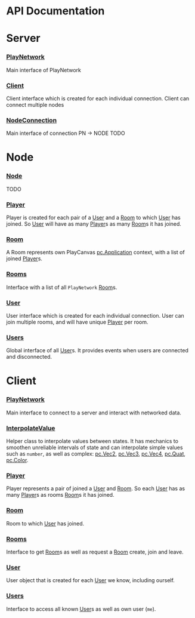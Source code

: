 # API Documentation

# Server


### <a href='./server/PlayNetwork.md'>PlayNetwork</a>  
Main interface of PlayNetwork

### <a href='./server/Client.md'>Client</a>  
Client interface which is created for each individual connection. Client can connect multiple nodes

### <a href='./server/NodeConnection.md'>NodeConnection</a>  
Main interface of connection PN -&gt; NODE TODO




# Node


### <a href='./node/Node.md'>Node</a>  
TODO

### <a href='./node/Player.md'>Player</a>  
Player is created for each pair of a [User](./node/User.md) and a [Room](./node/Room.md) to which [User](./node/User.md) has joined. So [User](./node/User.md) will have as many [Player](./node/Player.md)s as many [Room](./node/Room.md)s it has joined.

### <a href='./node/Room.md'>Room</a>  
A Room represents own PlayCanvas [pc.Application] context, with a list of joined [Player](./node/Player.md)s.

### <a href='./node/Rooms.md'>Rooms</a>  
Interface with a list of all `PlayNetwork` [Room](./node/Room.md)s.

### <a href='./node/User.md'>User</a>  
User interface which is created for each individual connection. User can join multiple rooms, and will have unique [Player](./node/Player.md) per room.

### <a href='./node/Users.md'>Users</a>  
Global interface of all [User](./node/User.md)s. It provides events when users are connected and disconnected.




# Client


### <a href='./client/PlayNetwork.md'>PlayNetwork</a>  
Main interface to connect to a server and interact with networked data.

### <a href='./client/InterpolateValue.md'>InterpolateValue</a>  
Helper class to interpolate values between states. It has mechanics to smoothen unreliable intervals of state and can interpolate simple values such as `number`, as well as complex: [pc.Vec2], [pc.Vec3], [pc.Vec4], [pc.Quat], [pc.Color].

### <a href='./client/Player.md'>Player</a>  
Player represents a pair of joined a [User](./client/User.md) and [Room](./client/Room.md). So each [User](./client/User.md) has as many [Player](./client/Player.md)s as rooms [Room](./client/Room.md)s it has joined.

### <a href='./client/Room.md'>Room</a>  
Room to which [User](./client/User.md) has joined.

### <a href='./client/Rooms.md'>Rooms</a>  
Interface to get [Room](./client/Room.md)s as well as request a [Room](./client/Room.md) create, join and leave.

### <a href='./client/User.md'>User</a>  
User object that is created for each [User](./client/User.md) we know, including ourself.

### <a href='./client/Users.md'>Users</a>  
Interface to access all known [User](./client/User.md)s as well as own user (`me`).



[pc.Vec2]: https://developer.playcanvas.com/en/api/pc.Vec2.html  
[pc.Vec3]: https://developer.playcanvas.com/en/api/pc.Vec3.html  
[pc.Vec4]: https://developer.playcanvas.com/en/api/pc.Vec4.html  
[pc.Quat]: https://developer.playcanvas.com/en/api/pc.Quat.html  
[pc.Color]: https://developer.playcanvas.com/en/api/pc.Color.html  
[pc.Application]: https://developer.playcanvas.com/en/api/pc.Application.html  
